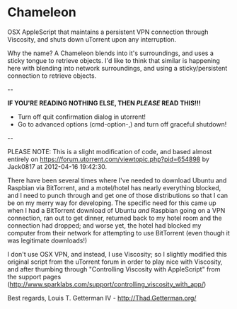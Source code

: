 Chameleon
=========

OSX AppleScript that maintains a persistent VPN connection through Viscosity, and shuts down uTorrent upon any interruption.

Why the name?  A Chameleon blends into it's surroundings, and uses a sticky tongue to retrieve objects.  I'd like to think that similar is happening here with blending into network surroundings, and using a sticky/persistent connection to retrieve objects.

--

**IF YOU'RE READING NOTHING ELSE, THEN *PLEASE* READ THIS!!!**

* Turn off quit confirmation dialog in utorrent!
* Go to advanced options (cmd-option-,) and turn off graceful shutdown!

--

PLEASE NOTE: This is a slight modification of code, and based almost entirely on https://forum.utorrent.com/viewtopic.php?pid=654898 by Jack0817 at 2012-04-16 19:42:30.

There have been several times where I've needed to download Ubuntu and Raspbian via BitTorrent, and a motel/hotel has nearly everything blocked, and I need to punch through and get one of those distributions so that I can be on my merry way for developing.  The specific need for this came up when I had a BitTorrent download of Ubuntu *and* Raspbian going on a VPN connection, ran out to get dinner, returned back to my hotel room and the connection had dropped; and worse yet, the hotel had blocked my computer from their network for attempting to use BitTorrent (even though it was legitimate downloads!)

I don't use OSX VPN, and instead, I use Viscosity; so I slightly modified this original script from the uTorrent forum in order to play nice with Viscosity, and after thumbing through "Controlling Viscosity with AppleScript" from the support pages (http://www.sparklabs.com/support/controlling_viscosity_with_app/)

Best regards,
Louis T. Getterman IV - http://Thad.Getterman.org/
